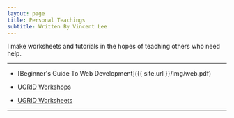 ```yaml
---
layout: page
title: Personal Teachings
subtitle: Written By Vincent Lee
---
```


I make worksheets and tutorials in the hopes of teaching others who need help.

---

- [Beginner's Guide To Web Development]({{ site.url }}/img/web.pdf) 

- [UGRID Workshops](https://drive.google.com/drive/folders/0B7qRQkZ2lu7TalVOV0k1TmlYc1k?usp=sharing)

- [UGRID Worksheets](https://drive.google.com/drive/folders/0B7qRQkZ2lu7TUWI2VDNvOG9Gclk?usp=sharing)

---

